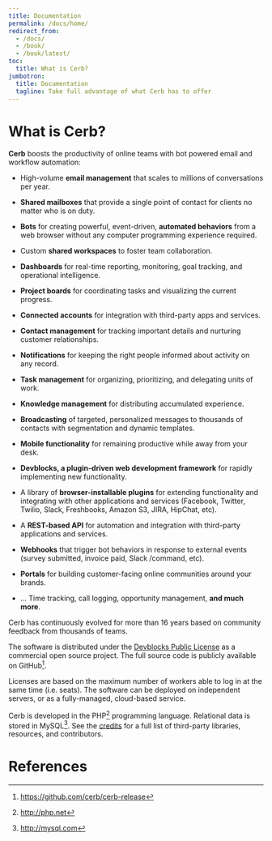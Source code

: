 ```yaml
---
title: Documentation
permalink: /docs/home/
redirect_from:
  - /docs/
  - /book/
  - /book/latest/
toc:
  title: What is Cerb?
jumbotron:
  title: Documentation
  tagline: Take full advantage of what Cerb has to offer
---
```


# What is Cerb?

**Cerb** boosts the productivity of online teams with bot powered email and workflow automation:

* High-volume __email management__ that scales to millions of conversations per year.

* __Shared mailboxes__ that provide a single point of contact for clients no matter who is on duty.

* __Bots__ for creating powerful, event-driven, __automated behaviors__ from a web browser without any computer programming experience required.

* Custom __shared workspaces__ to foster team collaboration.

* __Dashboards__ for real-time reporting, monitoring, goal tracking, and operational intelligence.

* __Project boards__ for coordinating tasks and visualizing the current progress.

* __Connected accounts__ for integration with third-party apps and services.

* __Contact management__ for tracking important details and nurturing customer relationships.

* __Notifications__ for keeping the right people informed about activity on any record.

* __Task management__ for organizing, prioritizing, and delegating units of work.

* __Knowledge management__ for distributing accumulated experience.

* __Broadcasting__ of targeted, personalized messages to thousands of contacts with segmentation and dynamic templates.

* __Mobile functionality__ for remaining productive while away from your desk.

* __Devblocks, a plugin-driven web development framework__ for rapidly implementing new functionality.

* A library of __browser-installable plugins__ for extending functionality and integrating with other applications and services (Facebook, Twitter, Twilio, Slack, Freshbooks, Amazon S3, JIRA, HipChat, etc).

* A __REST-based API__ for automation and integration with third-party applications and services.

* __Webhooks__ that trigger bot behaviors in response to external events (survey submitted, invoice paid, Slack /command, etc).

* __Portals__ for building customer-facing online communities around your brands.

* ... Time tracking, call logging, opportunity management, __and much more__.

Cerb has continuously evolved for more than 16 years based on community feedback from thousands of teams.

The software is distributed under the [Devblocks Public License](/license) as a commercial open source project. The full source code is publicly available on GitHub[^github].

Licenses are based on the maximum number of workers able to log in at the same time (i.e. seats). The software can be deployed on independent servers, or as a fully-managed, cloud-based service.

Cerb is developed in the PHP[^php] programming language. Relational data is stored in MySQL[^mysql]. See the [credits](/docs/credits) for a full list of third-party libraries, resources, and contributors.

# References 

[^github]: <https://github.com/cerb/cerb-release>
[^php]: <http://php.net>
[^mysql]: <http://mysql.com>